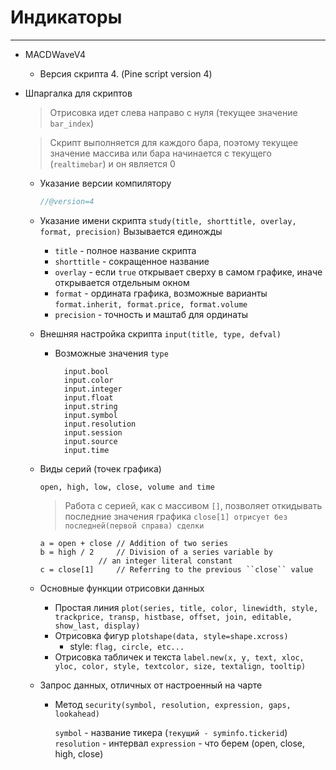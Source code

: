 # Индикаторы

___


- MACDWaveV4
  - Версия скрипта 4. (Pine script version 4)

- Шпаргалка для скриптов

  > Отрисовка идет слева направо с нуля (текущее значение `bar_index`)
     
  > Скрипт выполняется для каждого бара, поэтому текущее
    значение массива или бара начинается с текущего (`realtimebar`) и он является 0


  - Указание версии компилятору
    ```javascript
    //@version=4
    ```
  - Указание имени скрипта `study(title, shorttitle, overlay, format, precision)`
    Вызывается единожды
    - `title` - полное название скрипта 
    - `shorttitle` - сокращенное название
    - `overlay` - если `true` открывает сверху в самом графике, иначе открывается отдельным окном
    - `format` - ордината графика, возможные варианты `format.inherit, format.price, format.volume`
    - `precision` - точность и маштаб для ординаты
  - Внешняя настройка скрипта `input(title, type, defval)`
    - Возможные значения `type` 
      ``` input.bool
        input.bool
        input.color
        input.integer
        input.float
        input.string
        input.symbol
        input.resolution
        input.session
        input.source
        input.time
        ```
  - Виды серий (точек графика)
  
    `open, high, low, close, volume and time`
    
    > Работа с серией, как с массивом `[]`, позволяет откидывать
      последние значения графика `close[1] отрисует без последней(первой справа) сделки`
    
    ```text
    a = open + close // Addition of two series
    b = high / 2     // Division of a series variable by
                 // an integer literal constant
    c = close[1]     // Referring to the previous ``close`` value
    ``` 
  - Основные функции отрисовки данных
    - Простая линия `plot(series, title, color, linewidth, style, trackprice, transp, histbase, offset, join, editable, show_last, display)`
    - Отрисовка фигур `plotshape(data, style=shape.xcross)`
      - style: `flag, circle, etc...`
    - Отрисовка табличек и текста `label.new(x, y, text, xloc, yloc, color, style, textcolor, size, textalign, tooltip)`
    
  - Запрос данных, отличных от настроенный на чарте
    - Метод `security(symbol, resolution, expression, gaps, lookahead)`
    
      `symbol` -  название тикера (`текущий - syminfo.tickerid`)
      `resolution` - интервал
      `expression` - что берем (open, close, high, close)